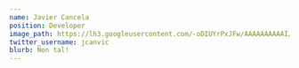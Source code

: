 ```yaml
---
name: Javier Cancela
position: Developer
image_path: https://lh3.googleusercontent.com/-oDIUYrPxJFw/AAAAAAAAAAI/AAAAAAAAGK4/DUHOys6Whno/s120-p-rw-no/photo.jpg
twitter_username: jcanvic
blurb: Non tal!
---
```

